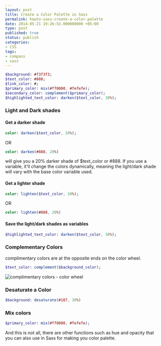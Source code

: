 ```yaml
---
layout: post
title: Create a Color Palette in Sass
permalink: howto-sass-create-a-color-palette
date: 2014-05-21 19:26:53.000000000 +05:00
type: post
published: true
status: publish
categories:
- CSS
tags:
- compass
- sass
---
```


````sass
$background: #f3f3f3;
$text_color: #888;
$link_color: #;
$primary_color: mix(#ff0000, #fefefe);
$secondary_color: complement($primary_color);
$highlighted_text_color: darken($text_color, 30%);
````

### Light and Dark shades

#### Get a darker shade

```sass
color: darken($text_color, 20%);
``` 

OR 
```sass
color: darken(#888, 20%)
```
will give you a 20% darker shade of $text_color or #888. If you use a variable, it'll change the colors dynamically, meaning the light/dark shade will vary with the base color variable used.

#### Get a lighter shade

```sass
color: lighten($text_color, 20%);
```

OR

```sass
color: lighten(#888, 20%)
```

#### Save the light/dark shades as variables

```sass
$highlighted_text_color: darken($text_color, 30%);
```

### Complementary Colors
complimentary colors are at the opposite ends on the color wheel.

```sass
$text_color: complement($background_color);
```

![complimentary colors - color wheel]({{site.url}}/assets/complimentary-colors.jpeg)

### Desaturate a Color

```sass
$background: desaturate(#187, 30%)
```

### Mix colors

```sass
$primary_color: mix(#ff0000, #fefefe);
```

And this is not all, there are other functions such as hue and opacity that you can also use in Sass for making you color palette.